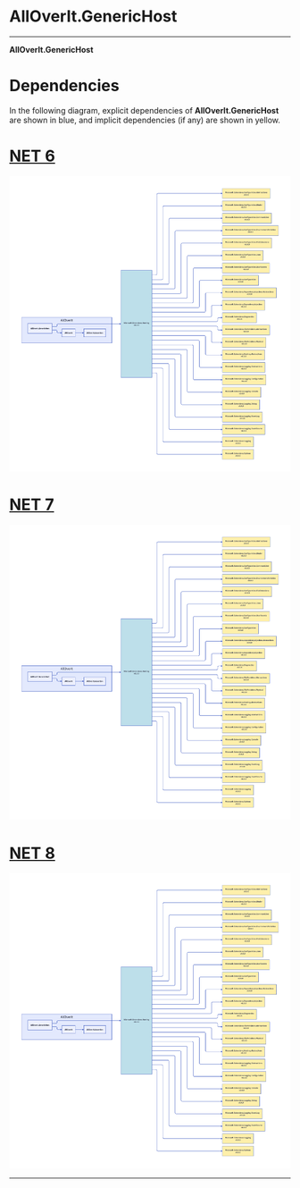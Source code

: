 # AllOverIt.GenericHost
---
**AllOverIt.GenericHost**

# Dependencies
In the following diagram, explicit dependencies of **AllOverIt.GenericHost** are shown in blue, and implicit dependencies (if any) are shown in yellow.

# [NET 6](#tab/net6)

<img src="../../images/dependencies/net6.0/alloverit-generichost.png" width="900"/>

# [NET 7](#tab/net7)

<img src="../../images/dependencies/net7.0/alloverit-generichost.png" width="900"/>

# [NET 8](#tab/net8)

<img src="../../images/dependencies/net8.0/alloverit-generichost.png" width="900"/>

---
